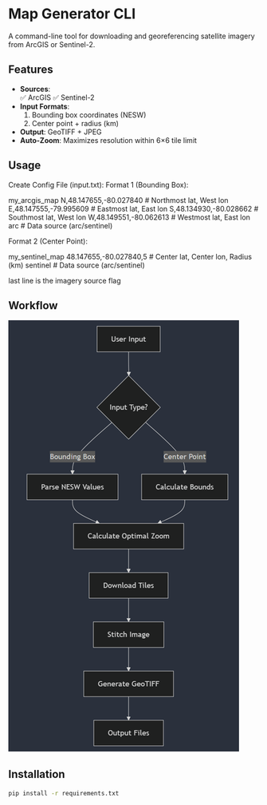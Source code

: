 # Map Generator CLI

A command-line tool for downloading and georeferencing satellite imagery from ArcGIS or Sentinel-2.

## Features

- **Sources**:  
  ✅ ArcGIS
  ✅ Sentinel-2 
- **Input Formats**:  
  1. Bounding box coordinates (NESW)  
  2. Center point + radius (km)  
- **Output**: GeoTIFF + JPEG  
- **Auto-Zoom**: Maximizes resolution within 6×6 tile limit  

## Usage

Create Config File (input.txt):
Format 1 (Bounding Box):

my_arcgis_map
N,48.147655,-80.027840  # Northmost lat, West lon
E,48.147555,-79.995609  # Eastmost lat, East lon
S,48.134930,-80.028662  # Southmost lat, West lon
W,48.149551,-80.062613  # Westmost lat, East lon
arc                     # Data source (arc/sentinel)

Format 2 (Center Point):

my_sentinel_map
48.147655,-80.027840,5  # Center lat, Center lon, Radius (km)
sentinel                # Data source (arc/sentinel)

last line is the imagery source flag

## Workflow

![flowchart](assets/flowchart.png)

## Installation

```bash
pip install -r requirements.txt
